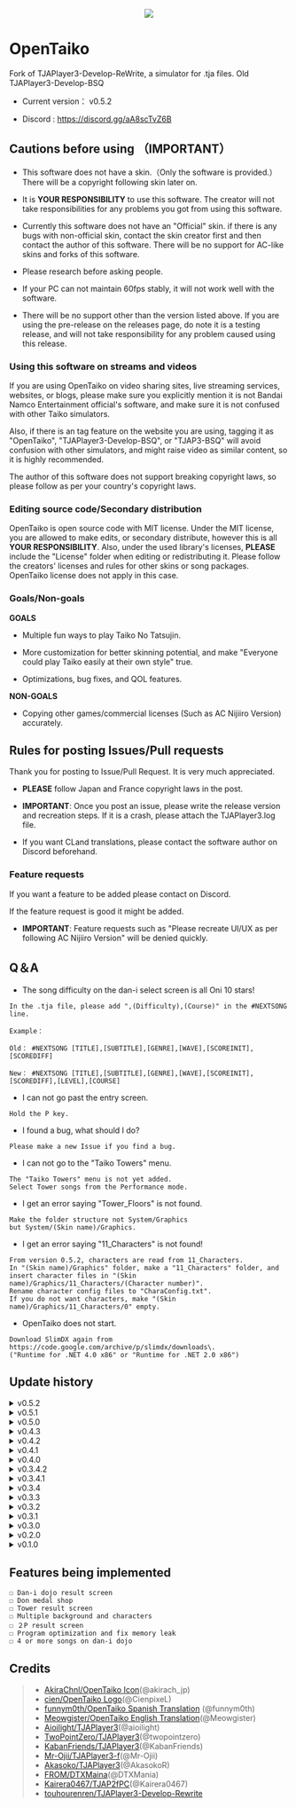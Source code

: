 <p align="center">
  <img src="https://user-images.githubusercontent.com/58159635/140600257-f712fc48-d09a-4a5e-a78d-e7c65ca19b80.png">
</p>

# OpenTaiko

Fork of TJAPlayer3-Develop-ReWrite, a simulator for .tja files.
Old TJAPlayer3-Develop-BSQ

- Current version： v0.5.2

- Discord : https://discord.gg/aA8scTvZ6B

## Cautions before using （IMPORTANT）

- This software does not have a skin.（Only the software is provided.） There will be a copyright following skin later on.

- It is **YOUR RESPONSIBILITY** to use this software. The creator will not take responsibilities for any problems you got from using this software.

- Currently this software does not have an "Official" skin. if there is any bugs with non-official skin, contact the skin creator first and then contact the author of this software. There will be no support for AC-like skins and forks of this software.

- Please research before asking people.

- If your PC can not maintain 60fps stably, it will not work well with the software.

- There will be no support other than the version listed above. If you are using the pre-release on the releases page, do note it is a testing release, and will not take responsibility for any problem caused using this release.

### Using this software on streams and videos

If you are using OpenTaiko on video sharing sites, live streaming services, websites, or blogs, please make sure you explicitly mention it is not Bandai Namco Entertainment official's software, and make sure it is not confused with other Taiko simulators.

Also, if there is an tag feature on the website you are using, tagging it as "OpenTaiko", "TJAPlayer3-Develop-BSQ", or "TJAP3-BSQ" will avoid confusion with other simulators, and might raise video as similar content, so it is highly recommended.

The author of this software does not support breaking copyright laws, so please follow as per your country's copyright laws.

### Editing source code/Secondary distribution

OpenTaiko is open source code with MIT license.
Under the MIT license, you are allowed to make edits, or secondary distribute, however this is all **YOUR RESPONSIBILITY**.
Also, under the used library's licenses, **PLEASE** include the "License" folder when editing or redistributing it.
Please follow the creators' licenses and rules for other skins or song packages.
OpenTaiko license does not apply in this case.

### Goals/Non-goals

**GOALS**

- Multiple fun ways to play Taiko No Tatsujin.

- More customization for better skinning potential, and make "Everyone could play Taiko easily at their own style" true.

- Optimizations, bug fixes, and QOL features.

**NON-GOALS**

- Copying other games/commercial licenses (Such as AC Nijiiro Version) accurately.

## Rules for posting Issues/Pull requests

Thank you for posting to Issue/Pull Request. It is very much appreciated.

- **PLEASE** follow Japan and France copyright laws in the post.

- **IMPORTANT**: Once you post an issue, please write the release version and recreation steps. If it is a crash, please attach the TJAPlayer3.log file.

- If you want CLand translations, please contact the software author on Discord beforehand.

### Feature requests

If you want a feature to be added please contact on Discord.

If the feature request is good it might be added.

- **IMPORTANT**: Feature requests such as "Please recreate UI/UX as per following AC Nijiiro Version" will be denied quickly.

## Q＆A

- The song difficulty on the dan-i select screen is all Oni 10 stars!

```
In the .tja file, please add ",(Difficulty),(Course)" in the #NEXTSONG line.

Example：

Old： #NEXTSONG [TITLE],[SUBTITLE],[GENRE],[WAVE],[SCOREINIT],[SCOREDIFF]

New： #NEXTSONG [TITLE],[SUBTITLE],[GENRE],[WAVE],[SCOREINIT],[SCOREDIFF],[LEVEL],[COURSE]
```

- I can not go past the entry screen.

```
Hold the P key.
```

- I found a bug, what should I do?

```
Please make a new Issue if you find a bug.
```

- I can not go to the "Taiko Towers" menu.

```
The "Taiko Towers" menu is not yet added.
Select Tower songs from the Performance mode.
```

- I get an error saying "Tower_Floors" is not found.

```
Make the folder structure not System/Graphics
but System/(Skin name)/Graphics.
```

- I get an error saying "11_Characters" is not found!

```
From version 0.5.2, characters are read from 11_Characters.
In "(Skin name)/Graphics" folder, make a "11_Characters" folder, and insert character files in "(Skin name)/Graphics/11_Characters/(Character number)".
Rename character config files to "CharaConfig.txt".
If you do not want characters, make "(Skin name)/Graphics/11_Characters/0" empty.
```

- OpenTaiko does not start.

```
Download SlimDX again from https://code.google.com/archive/p/slimdx/downloads\.
("Runtime for .NET 4.0 x86" or "Runtime for .NET 2.0 x86")
```

## Update history

<details>
	<summary>v0.5.2</summary>
	
	- Taiko Heya features
	
	- Custom nameplates and character feature
	
	- Make medals obtainable
	
	- Make dan-i title unlockable
	
	- Add multiple step textures
	
	- Add Spanish translation
	
	- Add "Random option"
	
	- UX/UI improvements
	
	- Fast song loading
	
	- Fix branched charts
	
</details>

<details>
	<summary>v0.5.1</summary>
	
	- Add animations to dan-i dojo
	
	- Add game end screen and icons
	
	- Bug fix
	
	- Multiple language support
	
	- UI improvements
	
	- Multiple layouts of song select screen
	
</details>

<details>
	<summary>v0.5.0</summary>
	
	- Taiko Tower features (Background+Result screen backbone)
	
	- "TOWERTYPE" in Tower charts (USe multiple skins for playing Towercharts)
	
	- Add accuracy exam in dan-i dojo
	
	- Add "#BOXCOLOR", "#BOXTYPE", "#BGCOLOR", "#BGTYPE", "#BOXCHARA in box.def
	
</details>

<details>
	<summary>v0.4.3</summary>
	
	- Add Taiko Tower (Gameplay)
	
</details>

<details>
	<summary>v0.4.2</summary>
	
	- Fix multiple bug and crash on song select screen
	
	- Fix COURSE:Tower crashes, however Taiko Tower menu, LIFE management, and result screen is not implemented yet.

</details>

<details>
	<summary>v0.4.1</summary>
	
	- Fix multiple bug and crashes on song select screen
	
</details>

<details>
	<summary>v0.4.0</summary>
	
	- EXAM5, 6, 7 implementation
	
	- Fix crash with EXAM numbers having spaces between
  
	- Better code structuring on Dan-i dojo
  
</details>

<details>
	<summary>v0.3.4.2</summary>
	
	- Add petit-chara on Dan-i select screen
	
</details>

<details>
	<summary>v0.3.4.1</summary>
	
	- Fix bug with Mob animation speed
	
</details>

<details>
	<summary>v0.3.4</summary>
	
	- Save dan-i dojo results
	
	- Add achievement plate on dan-i select screen
	
</details>

<details>
	<summary>v0.3.3</summary>
	
	- Fix dan-i dojo gauge appearance
	
	- Add backbone for dan-i dojo result screen
	
</details>

<details>
	<summary>v0.3.2</summary>
	
	- Fix results saving multiple time
	
</details>

<details>
	<summary>v0.3.1</summary>
	
	- Fix P2 scorerank not showing
	
</details>

<details>
	<summary>v0.3.0</summary>
	
	- Show petit-chara in menu
	
	- In Nameplate.json file players could select petit-chara separately
	
</details>

<details>
	<summary>v0.2.0</summary>
	
	- Fix song select screen bug
	
	- Fix main menu bugs
	
</details>

<details>
	<summary>v0.1.0</summary>
	
	- Result screen animation
	
</details>

## Features being implemented
```
☐ Dan-i dojo result screen
☐ Don medal shop
☐ Tower result screen
☐ Multiple background and characters
☐ ２P result screen
☐ Program optimization and fix memory leak
☐ 4 or more songs on dan-i dojo
```
## Credits

> * [AkiraChnl/OpenTaiko Icon](https://github.com/AkiraChnl)(@akirach_jp)
> * [cien/OpenTaiko Logo](https://twitter.com/CienpixeL)(@CienpixeL)
> * [funnym0th/OpenTaiko Spanish Translation](https://github.com/funnym0th) (@funnym0th)
> * [Meowgister/OpenTaiko English Translation](https://github.com/Meowgister)(@Meowgister)
> * [Aioilight/TJAPlayer3](https://github.com/aioilight/TJAPlayer3)(@aioilight)
> * [TwoPointZero/TJAPlayer3](https://github.com/twopointzero/TJAPlayer3)(@twopointzero)
> * [KabanFriends/TJAPlayer3](https://github.com/KabanFriends/TJAPlayer3/tree/features)(@KabanFriends)
> * [Mr-Ojii/TJAPlayer3-f](https://github.com/Mr-Ojii/TJAPlayer3-f)(@Mr-Ojii)
> * [Akasoko/TJAPlayer3](https://github.com/Akasoko-Master/TJAPlayer3)(@AkasokoR)
> * [FROM/DTXMaina](https://github.com/DTXMania)(@DTXMania)
> * [Kairera0467/TJAP2fPC](https://github.com/kairera0467/TJAP2fPC)(@Kairera0467)
> * [touhourenren/TJAPlayer3-Develop-Rewrite](https://github.com/touhourenren)
